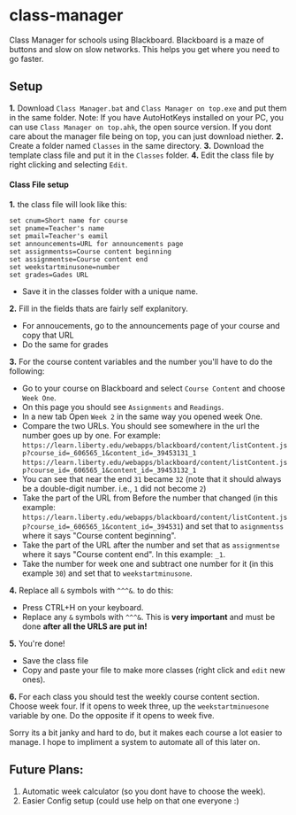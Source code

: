 # class-manager
Class Manager for schools using Blackboard. Blackboard is a maze of buttons and slow on slow networks. This helps you get where you need to go faster.

## Setup
**1.** Download `Class Manager.bat` and `Class Manager on top.exe` and put them in the same folder.
   Note: If you have AutoHotKeys installed on your PC, you can use `Class Manager on top.ahk`, the open source version. If you dont care about the manager file being on top, you can just download niether.
**2.** Create a folder named `Classes` in the same directory.
**3.** Download the template class file and put it in the `Classes` folder.
**4.** Edit the class file by right clicking and selecting `Edit`.

#### Class File setup
**1.** the class file will look like this:
```set cname=full name for course
set cnum=Short name for course
set pname=Teacher's name
set pmail=Teacher's eamil
set announcements=URL for announcements page
set assignmentss=Course content beginning
set assignmentse=Course content end
set weekstartminusone=number
set grades=Gades URL
```
   - Save it in the classes folder with a unique name.
   
**2.** Fill in the fields thats are fairly self explanitory.
   - For annoucements, go to the announcements page of your course and copy that URL
   - Do the same for grades
   
**3.** For the course content variables and the number you'll have to do the following:
   - Go to your course on Blackboard and select `Course Content` and choose `Week One`.
   - On this page you should see `Assignments` and `Readings`.
   - In a new tab Open `Week 2` in the same way you opened week One.
   - Compare the two URLs. You should see somewhere in the url the number goes up by one. For example:
     `https://learn.liberty.edu/webapps/blackboard/content/listContent.jsp?course_id=_606565_1&content_id=_39453131_1`
     `https://learn.liberty.edu/webapps/blackboard/content/listContent.jsp?course_id=_606565_1&content_id=_39453132_1`
   - You can see that near the end `31` became `32` (note that it should always be a double-digit number. i.e., `1` did not become `2`)
   - Take the part of the URL from Before the number that changed (in this example: `https://learn.liberty.edu/webapps/blackboard/content/listContent.jsp?course_id=_606565_1&content_id=_394531`) and set that to `asignmentss` where it says "Course content beginning".
   - Take the part of the URL after the number and set that as `assignmentse` where it says "Course content end". In this example: `_1`.
   - Take the number for week one and subtract one number for it (in this example `30`) and set that to `weekstartminusone`.
   
**4.** Replace all `&` symbols with `^^^&`. to do this:
   - Press CTRL+H on your keyboard.
   - Replace any `&` symbols with `^^^&`. This is **very important** and must be done **after all the URLS are put in!**
   
**5.** You're done!
   - Save the class file
   - Copy and paste your file to make more classes (right click and `edit` new ones).
   
**6.** For each class you should test the weekly course content section. Choose week four. If it opens to week three, up the `weekstartminuesone` variable by one. Do the opposite if it opens to week five.

Sorry its a bit janky and hard to do, but it makes each course a lot easier to manage. I hope to impliment a system to automate all of this later on.

## Future Plans:

1. Automatic week calculator (so you dont have to choose the week).
2. Easier Config setup (could use help on that one everyone :)
